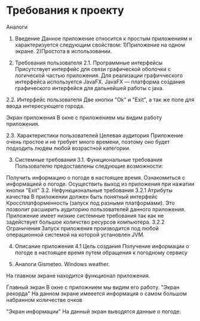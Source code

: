 # Требования к проекту

Аналоги
1. Введение
Данное приложение относится к простым приложениям и характеризуется следующим свойством: 1)Приложение на одном экране.
2)Простота в использовании.

2. Требования пользователя
2.1. Программные интерфейсы
Присутствует интерфейс для связи графической оболочки с логической частью приложения. Для реализации графичческого интерфейса используется JavaFX. JavaFX — платформа создания графического интерфейся для дальнейшей работы с java.

2.2. Интерфейс пользователя
Две кнопки "Ok" и "Exit", а так же поле для ввода интересующего города.

Экран приложения
В окне с приложением мы видим работу приложения.

2.3. Характеристики пользователей
Целевая аудитория
Приложение очень простое и не требует много времени, поэтому оно будет подходить людям любой возрастной категории.

3. Системные требования
3.1. Функциональные требования
Пользователю предоставлены следующие возможности:

Получить информацию о погоде в настоящее время.
Ознакомиться с информацией о погоде.
Осуществить выход из приложения при нажатии кнопки "Exit"
3.2. Нефункциональные требования
3.2.1 Атрибуты качества
В приложении должен быть понятный интерфейс
Кроссплатформенность (запуск под разными платформами). Это позволит расширить аудиторию пользователей данного приложения.
Приложение имеет низкие системные требования так как не задействует большое количство ресурсов компьютера.
3.2.2 Ограничения
Запуск приложения производится под любой операционной системой на которой установлен JVM.

4. Описание приложения
4.1 Цель создания
Получение информации о погоде в настоящее время путем обращения к погодному сервису

5. Аналоги
Gismeteo. Windows weather.

На главном экране находится функционал приложения.

Главный экран
В окне с приложнием мы видим его работу.
"Экран рекорда"
На данном экране имееется информация о самом большом набранном количестве очков

"Экран информации"
На данный экран выводятся данные о погоде.
